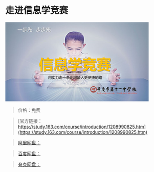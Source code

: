 # 走进信息学竞赛

![img](../../../assets/study163/free/1c96810bdbb04527bf79fc30b1030faa.jpg)

> 价格：免费

> [官方链接：https://study.163.com/course/introduction/1208990825.htm](https://study.163.com/course/introduction/1208990825.htm)

> [阿里网盘：]()

> [百度网盘：]()

> [夸克网盘：]()
